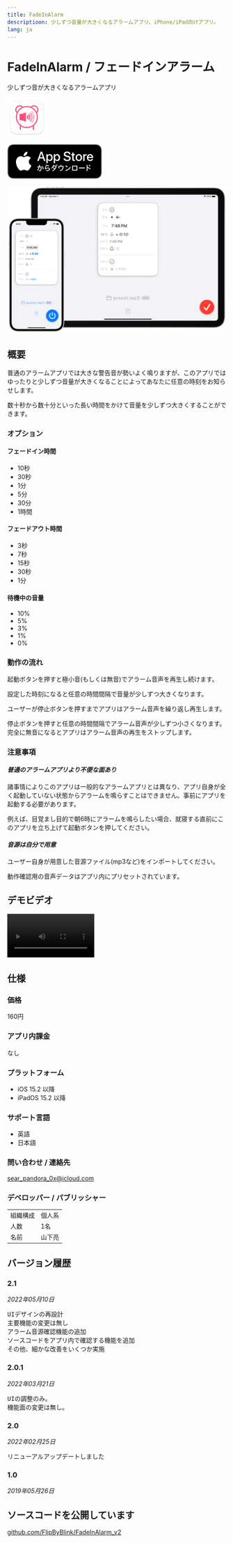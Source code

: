 ```yaml
---
title: FadeInAlarm
descriptioon: 少しずつ音量が大きくなるアラームアプリ。iPhone/iPad向けアプリ。
lang: ja
---
```


FadeInAlarm / フェードインアラーム
===============================
少しずつ音が大きくなるアラームアプリ

<img src="icon.png" width="90">

[![AppStore link](AppStoreバッジ.svg)](https://apps.apple.com/app/id1465336070)

<img src="top1200w.png" width="600">

概要
--------------------------------
普通のアラームアプリでは大きな警告音が勢いよく鳴りますが、このアプリではゆったりと少しずつ音量が大きくなることによってあなたに任意の時刻をお知らせします。

数十秒から数十分といった長い時間をかけて音量を少しずつ大きくすることができます。

### オプション
#### フェードイン時間
- 10秒
- 30秒
- 1分
- 5分
- 30分
- 1時間

#### フェードアウト時間
- 3秒
- 7秒
- 15秒
- 30秒
- 1分

#### 待機中の音量
- 10%
- 5%
- 3%
- 1%
- 0%

### 動作の流れ
起動ボタンを押すと極小音(もしくは無音)でアラーム音声を再生し続けます。

設定した時刻になると任意の時間間隔で音量が少しずつ大きくなります。

ユーザーが停止ボタンを押すまでアプリはアラーム音声を繰り返し再生します。

停止ボタンを押すと任意の時間間隔でアラーム音声が少しずつ小さくなります。完全に無音になるとアプリはアラーム音声の再生をストップします。

### 注意事項
#### _普通のアラームアプリより不便な面あり_
諸事情によりこのアプリは一般的なアラームアプリとは異なり、アプリ自身が全く起動していない状態からアラームを鳴らすことはできません。事前にアプリを起動する必要があります。

例えば、目覚まし目的で朝6時にアラームを鳴らしたい場合、就寝する直前にこのアプリを立ち上げて起動ボタンを押してください。

#### _音源は自分で用意_
ユーザー自身が用意した音源ファイル(mp3など)をインポートしてください。

動作確認用の音声データはアプリ内にプリセットされています。

デモビデオ
---------------------------------------------
<video controls width="200" src="preview.mp4">
      Sorry, your browser doesn't support embedded videos.
</video>

仕様
-------
### 価格
160円

### アプリ内課金
なし

### プラットフォーム
- iOS 15.2 以降
- iPadOS 15.2 以降

### サポート言語
- 英語
- 日本語

### 問い合わせ / 連絡先
sear_pandora_0x@icloud.com

### デベロッパー / パブリッシャー
<table>
<tr>
<td>組織構成</td>
<td>個人系</td>
</tr>
<tr>
<td>人数</td>
<td>1名</td>
</tr>
<tr>
<td>名前</td>
<td>山下亮</td>
</tr>
</table>

バージョン履歴
------------
### 2.1
_2022年05月10日_
<pre>UIデザインの再設計
主要機能の変更は無し
アラーム音源確認機能の追加
ソースコードをアプリ内で確認する機能を追加
その他、細かな改善をいくつか実施</pre>

### 2.0.1
_2022年03月21日_
<pre>UIの調整のみ。
機能面の変更は無し。</pre>

### 2.0
_2022年02月25日_
<pre>リニューアルアップデートしました</pre>

### 1.0
_2019年05月26日_

ソースコードを公開しています
---------------------------------------
[github.com/FlipByBlink/FadeInAlarm_v2](https://github.com/FlipByBlink/FadeInAlarm_v2)
